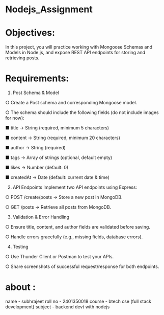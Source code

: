# Nodejs_Assignment

# Objectives:
In this project, you will practice working with Mongoose Schemas and Models in Node.js, and expose REST API endpoints for storing and retrieving posts.

# Requirements:
1.	Post Schema & Model

○	Create a Post schema and corresponding Mongoose model.

○	The schema should include the following fields (do not include images for now):

■	title → String (required, minimum 5 characters)

■	content → String (required, minimum 20 characters)

■	author → String (required)

■	tags → Array of strings (optional, default empty)

■	likes → Number (default: 0)

■	createdAt → Date (default: current date & time)

2.	API Endpoints
 Implement two API endpoints using Express:

○	POST /create/posts → Store a new post in MongoDB.

○	GET /posts → Retrieve all posts from MongoDB.

3.	Validation & Error Handling

○	Ensure title, content, and author fields are validated before saving.

○	Handle errors gracefully (e.g., missing fields, database errors).

4.	Testing

○	Use Thunder Client or Postman to test your APIs.

○	Share screenshots of successful request/response for both endpoints.


# about :
name - subhrajeet
roll no - 2401350018
course - btech cse (full stack development)
subject - backend devt with nodejs




